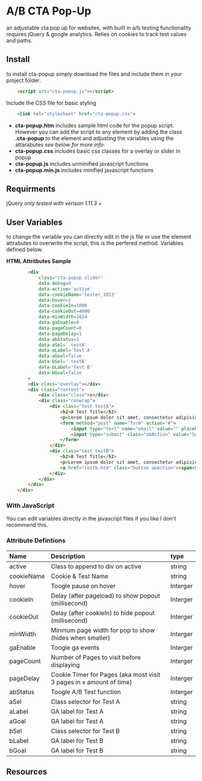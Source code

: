 # A/B CTA Pop-Up
an adjustable cta pop up for websites, with built in a/b testing functionality requires jQuery &amp; google analytics. Relies on cookies to track test values and paths.

## Install

to install cta-popup simply download the files and include them in your project folder.

```html
	<script src="cta-popup.js"></script>
```

Include the CSS file for basic styling

```html
	<link rel="stylesheet" href="cta-popup.css">
```

* **cta-popup.htm** includes sample html code for the popup script. However you can add the script to any element by adding the class **.cta-popup** to the element and adjusting the variables using the attarabutes *see below for more info*.
* **cta-popup.css** includes basic css classes for a overlay or slider in popup
* **cta-popup.js** includes unminified javascript functions
* **cta-popup.min.js** includes minified javascript functions

## Requirments

jQuery *only tested with verison 1.11.3 +*

## User Variables

to change the variable you can directly edit in the js file or use the element attrabutes to overwrite the script, this is the perfered method. Variables defined below.

**HTML Attritbutes Sample**

```html
		<div
			class="cta-popup slider"
			data-debug=0
			data-active='active'
			data-cookieName='tester_1013'
			data-hover=1
			data-cookieIn=1000
			data-cookieOut=4000
			data-minWidth=1024
			data-gaEnable=0
			data-pageCount=0
			data-pageDelay=1
			data-abStatus=1
			data-aSel='.testA'
			data-aLabel='Test A'
			data-aGoal=false
			data-bSel='.testB'
			data-bLabel='Test B'
			data-bGoal=false
		>
		<div class="overlay"></div>
		<div class="content">
			<div class="close">x</div>
			<div class="conwrap">
				<div class="test testA">
					<h2>A Test Title</h2>
					<p>Lorem ipsum dolor sit amet, consectetur adipisicing elit, sed do eiusmod tempor incididunt ut labore et dolore magna aliqua.</p>
					<form method="post" name="form" action="#">
						<input type="text" name="email" value="" placeholder="Enter Your Email">
						<input type="submit" class="abAction" value="Submit" id="Submit" name="Submit">
					</form>
				</div>
				<div class="test testB">
					<h2>B Test Title</h2>
					<p>Lorem ipsum dolor sit amet, consectetur adipisicing elit, sed do eiusmod tempor incididunt ut labore et dolore magna aliqua.</p>
					<a href="testb.htm" class="button abAction"><span>Subscribe to Our Newsletter</span></a>
				</div>
			</div>
		</div>
	</div>
```
### With JavaScript

You can edit variables directly in the javascript files if you like I don't recommend this.

### Attribute Defintions

| Name 			| Description 																| type 		|
|:--------------|:--------------------------------------------------------------------------|:----------|
| active 		| Class to append to div on active											| string 	|
| cookieName 	| Cookie & Test Name														| string 	|
| hover 		| Toogle pause on hover														| Interger 	|
| cookieIn 		| Delay (after pageload) to show popout (millisecond) 						| Interger 	|
| cookieOut 	| Delay (after cookieIn) to hide popout (millisecond) 						| Interger 	|
| minWidth 		| Minmum page width for pop to show (hides when smaller)					| Interger 	|
| gaEnable 		| Toogle ga events 															| Interger 	|
| pageCount 	| Number of Pages to visit before displaying								| Interger 	|
| pageDelay 	| Cookie Timer for Pages (aka most visit 3 pages in x amount of time)		| Interger 	|
| abStatus 		| Toogle A/B Test function 													| Interger 	|
| aSel 			| Class selector for Test A 												| string 	|
| aLabel 		| GA label for Test A 														| string 	|
| aGoal 		| GA label for Test A 														| string 	|
| bSel 			| Class selector for Test B													| string 	|
| bLabel 		| GA label for Test B														| string 	|
| bGoal 		| GA label for Test B														| string 	|

## Resources
